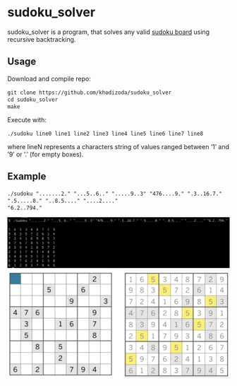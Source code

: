 # sudoku_solver
sudoku_solver is a program, that solves any valid [sudoku board](https://en.wikipedia.org/wiki/Sudoku) using recursive backtracking.

## Usage
Download and compile repo:
```
git clone https://github.com/khodizoda/sudoku_solver
cd sudoku_solver
make
```

Execute with:
```
./sudoku line0 line1 line2 line3 line4 line5 line6 line7 line8
```
where lineN represents a characters string of values ranged between ’1’ and ’9’ or ’.’ (for empty boxes).

## Example
```
./sudoku ".......2." "...5..6.." ".....9..3" "476....9." ".3..16.7." ".5.....8." "..8.5...." "....2...."
"6.2..794."
```
![](./samples/sample.png)
![](./samples/sample_gui.png)

